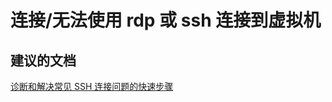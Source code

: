 <properties
    pageTitle="connectivity/cannot connect to virtual machine by using rdp or ssh"
    description="连接/无法使用 rdp 或 ssh 连接到虚拟机"
    service="microsoft.compute"
    resource="virtualmachines"
    authors="aashu"
    displayOrder=""
    selfHelpType="generic"
    supportTopicIds="32411835"
    resourceTags="linux"
    productPesIds="15571"
    cloudEnvironments="public"
/>


# 连接/无法使用 rdp 或 ssh 连接到虚拟机


## **建议的文档**
[诊断和解决常见 SSH 连接问题的快速步骤](https://azure.microsoft.com/documentation/articles/virtual-machines-troubleshoot-ssh-connections/)



<!--HONumber=Jul16_HO4-->


